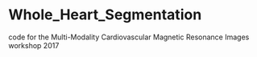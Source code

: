 # Whole_Heart_Segmentation
code for the Multi-Modality Cardiovascular Magnetic Resonance Images workshop 2017
